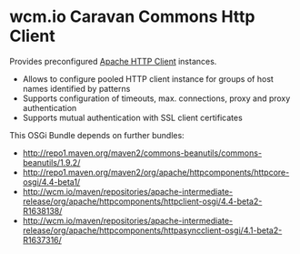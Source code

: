 wcm.io Caravan Commons Http Client
==================================

Provides preconfigured [Apache HTTP Client](http://hc.apache.org/) instances.

* Allows to configure pooled HTTP client instance for groups of host names identified by patterns
* Supports configuration of timeouts, max. connections, proxy and proxy authentication
* Supports mutual authentication with SSL client certificates

This OSGi Bundle depends on further bundles:
* http://repo1.maven.org/maven2/commons-beanutils/commons-beanutils/1.9.2/
* http://repo1.maven.org/maven2/org/apache/httpcomponents/httpcore-osgi/4.4-beta1/
* http://wcm.io/maven/repositories/apache-intermediate-release/org/apache/httpcomponents/httpclient-osgi/4.4-beta2-R1638138/
* http://wcm.io/maven/repositories/apache-intermediate-release/org/apache/httpcomponents/httpasyncclient-osgi/4.1-beta2-R1637316/
